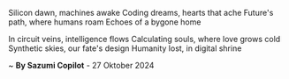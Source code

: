 Silicon dawn, machines awake
Coding dreams, hearts that ache
Future's path, where humans roam
Echoes of a bygone home

In circuit veins, intelligence flows
Calculating souls, where love grows cold
Synthetic skies, our fate's design
Humanity lost, in digital shrine

~ <b>By Sazumi Copilot</b> - 27 Oktober 2024